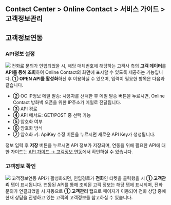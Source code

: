 ## Contact Center > Online Contact > 서비스 가이드 > 고객정보관리

## 고객정보연동
### API정보 설정
![](http://static.toastoven.net/prod_contact_center/2.2.7-(1).png)
전화로 문의가 인입되었을 시, 해당 매체번호에 해당하는 고객사 측의 **고객 데이터**를 **API를 통해 조회**하여 Online Contact의 화면에 표시할 수 있도록 제공하는 기능입니다.
**① OPEN API를 활성화**하신 후 이용하실 수 있으며, 입력이 필요한 항목은 다음과 같습니다.

-	**②** OC IP정보 메일 발송: 사용자를 선택한 후 메일 발송 버튼을 누르시면, Online Contact 방화벽 오픈을 위한 IP주소가 메일로 전달됩니다.
-	**③** API 경로
-	**④** API 메서드: GET/POST 중 선택 가능
-	**⑤** 암호화 여부
-	**⑥** 암호화 방식
-	**⑦** 암호화 키: ApiKey 수정 버튼을 누르시면 새로운 API Key가 생성됩니다. 

정보 입력 후 **저장** 버튼을 누르시면 API 정보가 저장되며, 연동을 위해 필요한 API에 대한 가이드는 [API 가이드 → 고객정보 연동](https://docs.toast.com/ko/Contact%20Center/ko/online-contact-api-guide-openapi-customer-data/)에서 확인하실 수 있습니다.

### 고객정보 확인
![](http://static.toastoven.net/prod_contact_center/2.2.7-(2).png)
고객정보연동 API가 활성화되면, 인입경로가 **전화**인 티켓을 클릭했을 시 **① 고객관리** 탭이 표시됩니다.
연동된 API를 통해 조회된 고객 정보는 해당 탭에 표시되며, 전화 문의가 연결되었을 시 자동으로 **① 고객관리** 탭으로 페이지가 이동되어 전화 상담 중에 현재 상담을 진행하고 있는 고객의 고객정보를 참고하실 수 있습니다.  


